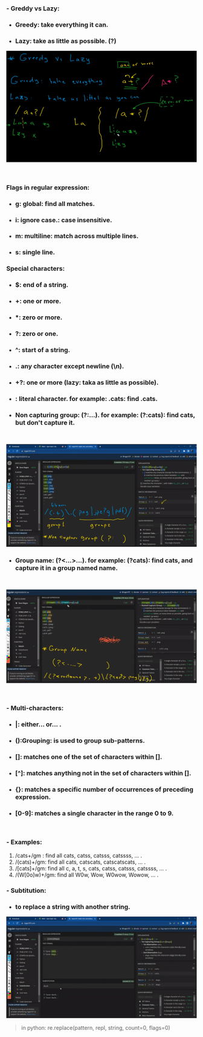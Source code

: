 ### - Greddy vs Lazy:
- ### Greedy: take everything it can.
- ### Lazy: take as little as possible. (?)


![1](images/1.png)

<br />

### Flags in regular expression:
- ### g: global: find all matches.
- ### i: ignore case.: case insensitive.
- ### m: multiline: match across multiple lines.
- ### s: single line.

### Special characters:
- ### $: end of a string.
- ### +: one or more.
- ### *: zero or more.
- ### ?: zero or one.
- ### ^: start of a string.
- ### .: any character except newline (\n).
- ### +?: one or more (lazy: taka as little as possible).
- ### \: literal character. for example: \.cats: find .cats. 

- ### Non capturing group: (?:...). for example: (?:cats): find cats, but don't capture it.

<br />

![2](images/2.png)

- ### Group name: (?<...>...). for example: (?<name>cats): find cats, and capture it in a group named name.
<br />

![3](images/3.png)

<br />

### - Multi-characters:
- ### |: either... or... .
- ### ():Grouping: is used to group sub-patterns.
- ### []: matches one of the set of characters within [].
- ### [^]: matches anything not in the set of characters within [].
- ### {}:  matches a specific number of occurrences of preceding expression.
- ###  [0-9]: matches a single character in the range 0 to 9.	

<br />


### - Examples:
1. /cats+/gm : find all cats, catss, catsss, catssss, ... .
2. /(cats)+/gm: find all cats, catscats, catscatscats, ... . 
3. /[cats]+/gm: find all c, a, t, s, cats, catss, catsss, catssss, ... .
4. /(W[0o]w)+/gm: find all W0w, Wow, W0wow, Wowow, ... .


### - Subtitution:
- ### to replace a string with another string.

![4](images/4.png)

> in python: re.replace(pattern, repl, string, count=0, flags=0)